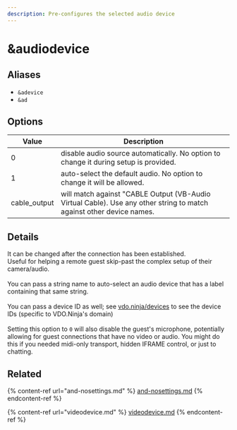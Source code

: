 ```yaml
---
description: Pre-configures the selected audio device
---
```


# \&audiodevice

## Aliases

* `&adevice`
* `&ad`

## Options

| Value         | Description                                                                                                          |
| ------------- | -------------------------------------------------------------------------------------------------------------------- |
| 0             | disable audio source automatically. No option to change it during setup is provided.                                 |
| 1             | auto-select the default audio. No option to change it will be allowed.                                               |
| cable\_output | will match against "CABLE Output (VB-Audio Virtual Cable). Use any other string to match against other device names. |

## Details

It can be changed after the connection has been established.\
Useful for helping a remote guest skip-past the complex setup of their camera/audio.\
\
You can pass a string name to auto-select an audio device that has a label containing that same string.\
\
You can pass a device ID as well; see [vdo.ninja/devices](https://vdo.ninja/devices) to see the device IDs (specific to VDO.Ninja's domain)\
\
Setting this option to `0` will also disable the guest's microphone, potentially allowing for guest connections that have no video or audio. You might do this if you needed midi-only transport, hidden IFRAME control, or just to chatting.

## Related

{% content-ref url="and-nosettings.md" %}
[and-nosettings.md](and-nosettings.md)
{% endcontent-ref %}

{% content-ref url="videodevice.md" %}
[videodevice.md](videodevice.md)
{% endcontent-ref %}
